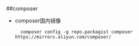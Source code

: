 ##composer

- composer国内镜像

        composer config -g repo.packagist composer https://mirrors.aliyun.com/composer/
